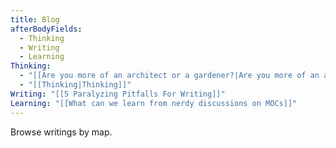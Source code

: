 ```yaml
---
title: Blog
afterBodyFields:
  - Thinking
  - Writing
  - Learning
Thinking:
  - "[[Are you more of an architect or a gardener?|Are you more of an architect or a gardener?]]"
  - "[[Thinking|Thinking]]"
Writing: "[[5 Paralyzing Pitfalls For Writing]]"
Learning: "[[What can we learn from nerdy discussions on MOCs]]"
---
```

Browse writings by map.
